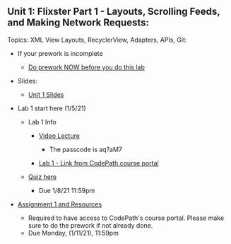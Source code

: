 ## Unit 1: Flixster Part 1 - Layouts, Scrolling Feeds, and Making Network Requests:
Topics: XML View Layouts, RecyclerView, Adapters, APIs, Git:
* If your prework is incomplete
   * [Do prework NOW before you do this lab](https://courses.codepath.org/snippets/android_university/prework)
   
* Slides:
    * [Unit 1 Slides](https://docs.google.com/presentation/d/1WloxR4C7eLgM1uBaNnvkuDmj0R4K0PESQ9be-wFCLCQ/edit?usp=sharing)
    
* Lab 1 start here (1/5/21)
   * Lab 1 Info 
      * [Video Lecture](https://zoom.us/rec/share/4_klVUSzjd8_MwROoH-fcfySejTdog1kUpiEt8zxFHlNziPEv7BHqByAoSFovpBx.4zrWggR0PO3vBZ3G)
          * The passcode is aq?aM7
          
      * [Lab 1 - Link from CodePath course portal](https://courses.codepath.com/courses/android_university/unit/1#!exercises)
      
    * [Quiz here](https://docs.google.com/forms/d/1_1TcOK3VkG2jjKlq5grBX9mJgMlpqWxn_5yK_hdIYOc/viewform)
      * Due 1/8/21 11:59pm
      
* [Assignment 1 and Resources](https://courses.codepath.com/courses/android_university/unit/1#!overview)
   * Required to have access to CodePath's course portal. Please make sure to do the prework if not already done.
   * Due Monday, (1/11/21), 11:59pm
